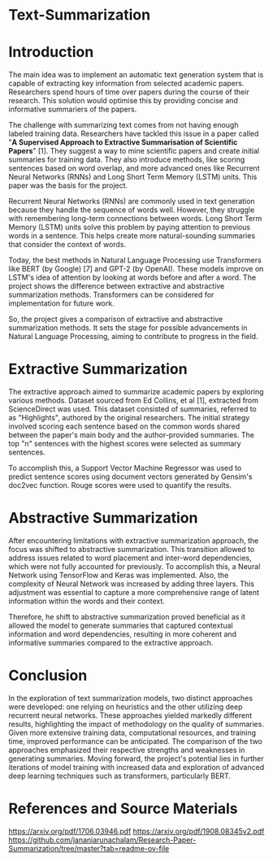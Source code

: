 # Text-Summarization
# Introduction
The main idea was to implement an automatic text generation system that is capable of extracting key information from selected academic papers. Researchers spend hours of time over papers during the course of their research. This solution would optimise this by providing concise and informative summariers of the papers.

The challenge with summarizing text comes from not having enough labeled training data. Researchers have tackled this issue in a paper called "**A Supervised Approach to Extractive Summarisation of Scientific Papers**" [1]. They suggest a way to mine scientific papers and create initial summaries for training data. They also introduce methods, like scoring sentences based on word overlap, and more advanced ones like Recurrent Neural Networks (RNNs) and Long Short Term Memory (LSTM) units. This paper was the basis for the project.

Recurrent Neural Networks (RNNs) are commonly used in text generation because they handle the sequence of words well. However, they struggle with remembering long-term connections between words. Long Short Term Memory (LSTM) units solve this problem by paying attention to previous words in a sentence. This helps create more natural-sounding summaries that consider the context of words. 

Today, the best methods in Natural Language Processing use Transformers like BERT (by Google) [7] and GPT-2 (by OpenAI). These models improve on LSTM's idea of attention by looking at words before and after a word. The project shows the difference between extractive and abstractive summarization methods. Transformers can be considered for implementation for future work.

So, the project gives a comparison of extractive and abstractive summarization methods. It sets the stage for possible advancements in Natural Language Processing, aiming to contribute to progress in the field.

# Extractive Summarization
The extractive approach  aimed to summarize academic papers by exploring various methods. Dataset sourced from Ed Collins, et al [1], extracted from ScienceDirect was used. This dataset consisted of summaries, referred to as "Highlights", authored by the original researchers. The initial strategy involved scoring each sentence based on the common words shared between the paper's main body and the author-provided summaries. The top "n" sentences with the highest scores were selected as summary sentences.

To accomplish this, a Support Vector Machine Regressor was used to predict sentence scores using document vectors generated by Gensim's doc2vec function. Rouge scores were used to quantify the results.

# Abstractive Summarization
After encountering limitations with extractive summarization approach, the focus was shifted to abstractive summarization. This transition allowed to address issues related to word placement and inter-word dependencies, which were not fully accounted for previously. To accomplish this, a Neural Network using TensorFlow and Keras was implemented. Also, the complexity of Neural Network was increased by adding three layers. This adjustment was essential to capture a more comprehensive range of latent information within the words and their context.

Therefore, he shift to abstractive summarization proved beneficial as it allowed the model to generate summaries that captured contextual information and word dependencies, resulting in more coherent and informative summaries compared to the extractive approach.

# Conclusion
In the exploration of text summarization models, two distinct approaches were developed: one relying on heuristics and the other utilizing deep recurrent neural networks. These approaches yielded markedly different results, highlighting the impact of methodology on the quality of summaries. Given more extensive training data, computational resources, and training time, improved performance can be anticipated. The comparison of the two approaches emphasized their respective strengths and weaknesses in generating summaries. Moving forward, the project's potential lies in further iterations of model training with increased data and exploration of advanced deep learning techniques such as transformers, particularly BERT.

# References and Source Materials
https://arxiv.org/pdf/1706.03946.pdf
https://arxiv.org/pdf/1908.08345v2.pdf
https://github.com/jananiarunachalam/Research-Paper-Summarization/tree/master?tab=readme-ov-file



